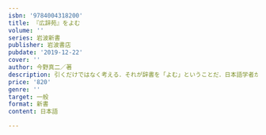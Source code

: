 ```yaml
---
isbn: '9784004318200'
title: 『広辞苑』をよむ
volume: ''
series: 岩波新書
publisher: 岩波書店
pubdate: '2019-12-22'
cover: ''
author: 今野真二／著
description: 引くだけではなく考える．それが辞書を「よむ」ということだ．日本語学者がいざなう『広辞苑』の世界．
price: '820'
genre: ''
target: 一般
format: 新書
content: 日本語

---
```

